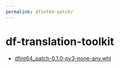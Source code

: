 ```yaml
---
permalink: dfint64-patch/
---
```

# df-translation-toolkit
- [dfint64_patch-0.1.0-py3-none-any.whl](https://github.com/dfint/dfint64_patch/releases/download/0.1.0/dfint64_patch-0.1.0-py3-none-any.whl)
